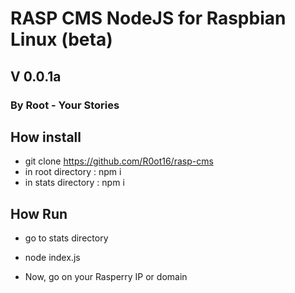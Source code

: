 # RASP CMS NodeJS for Raspbian Linux (beta)
## V 0.0.1a
### By Root - Your Stories

## How install
- git clone https://github.com/R0ot16/rasp-cms
- in root directory : npm i
- in stats directory : npm i

## How Run
- go to stats directory
- node index.js

- Now, go on your Rasperry IP or domain